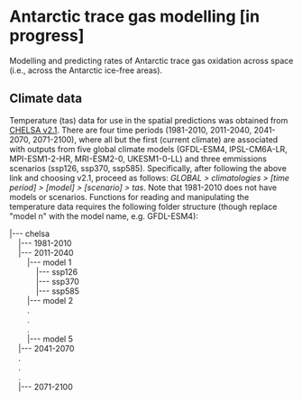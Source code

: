 # Antarctic trace gas modelling [in progress]
Modelling and predicting rates of Antarctic trace gas oxidation across space (i.e., across the Antarctic ice-free areas).

## Climate data
Temperature (tas) data for use in the spatial predictions was obtained from [CHELSA v2.1](https://chelsa-climate.org/downloads/). There are four time periods (1981-2010, 2011-2040, 2041-2070, 2071-2100), where all but the first (current climate) are associated with outputs from five global climate models (GFDL-ESM4, IPSL-CM6A-LR, MPI-ESM1-2-HR, MRI-ESM2-0, UKESM1-0-LL) and three emmissions scenarios (ssp126, ssp370, ssp585). Specifically, after following the above link and choosing v2.1, proceed as follows: _GLOBAL > climatologies > [time period] > [model] > [scenario] > tas_. Note that 1981-2010 does not have models or scenarios. Functions for reading and manipulating the temperature data requires the following folder structure (though replace "model n" with the model name, e.g. GFDL-ESM4):

|--- chelsa  
&nbsp;&nbsp;&nbsp;&nbsp;|--- 1981-2010  
&nbsp;&nbsp;&nbsp;&nbsp;|--- 2011-2040  
&nbsp;&nbsp;&nbsp;&nbsp;&nbsp;&nbsp;&nbsp;&nbsp;|--- model 1  
&nbsp;&nbsp;&nbsp;&nbsp;&nbsp;&nbsp;&nbsp;&nbsp;&nbsp;&nbsp;&nbsp;&nbsp;|--- ssp126  
&nbsp;&nbsp;&nbsp;&nbsp;&nbsp;&nbsp;&nbsp;&nbsp;&nbsp;&nbsp;&nbsp;&nbsp;|--- ssp370  
&nbsp;&nbsp;&nbsp;&nbsp;&nbsp;&nbsp;&nbsp;&nbsp;&nbsp;&nbsp;&nbsp;&nbsp;|--- ssp585  
&nbsp;&nbsp;&nbsp;&nbsp;&nbsp;&nbsp;&nbsp;&nbsp;|--- model 2  
&nbsp;&nbsp;&nbsp;&nbsp;&nbsp;&nbsp;&nbsp;&nbsp;.  
&nbsp;&nbsp;&nbsp;&nbsp;&nbsp;&nbsp;&nbsp;&nbsp;.  
&nbsp;&nbsp;&nbsp;&nbsp;&nbsp;&nbsp;&nbsp;&nbsp;.  
&nbsp;&nbsp;&nbsp;&nbsp;&nbsp;&nbsp;&nbsp;&nbsp;|--- model 5  
&nbsp;&nbsp;&nbsp;&nbsp;|--- 2041-2070  
&nbsp;&nbsp;&nbsp;&nbsp;.  
&nbsp;&nbsp;&nbsp;&nbsp;.  
&nbsp;&nbsp;&nbsp;&nbsp;.  
&nbsp;&nbsp;&nbsp;&nbsp;|--- 2071-2100
